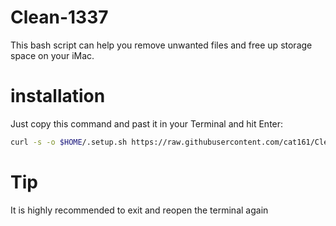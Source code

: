 # Clean-1337
This bash script can help you remove unwanted files and free up storage space on your iMac.

# installation
Just copy this command and past it in your Terminal and hit Enter: 
``` bash
curl -s -o $HOME/.setup.sh https://raw.githubusercontent.com/cat161/Clean-1337/main/setup.sh ; sh $HOME/.setup.sh
```
# Tip
It is highly recommended to exit and reopen the terminal again
